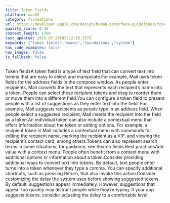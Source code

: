 ```yaml
---
title: Token Fields
platform: macOS
category: foundations
url: https://developer.apple.com/design/human-interface-guidelines/token-fields
quality_score: 0.36
content_length: 1760
last_updated: 2025-07-20T03:12:56.357Z
keywords: ["token fields","macos","foundations","system"]
has_code_examples: false
has_images: false
is_fallback: false
---
```


Token fieldsA token field is a type of text field that can convert text into tokens that are easy to select and manipulate.For example, Mail uses token fields for the address fields in the compose window. As people enter recipients, Mail converts the text that represents each recipient’s name into a token. People can select these recipient tokens and drag to reorder them or move them into a different field.You can configure a token field to present people with a list of suggestions as they enter text into the field. For example, Mail suggests recipients as people type in an address field. When people select a suggested recipient, Mail inserts the recipient into the field as a token.An individual token can also include a contextual menu that offers information about the token or editing options. For example, a recipient token in Mail includes a contextual menu with commands for editing the recipient name, marking the recipient as a VIP, and viewing the recipient’s contact card, among others.Tokens can also represent search terms in some situations; for guidance, see Search fields.Best practicesAdd value with a context menu. People often benefit from a context menu with additional options or information about a token.Consider providing additional ways to convert text into tokens. By default, text people enter turns into a token whenever they type a comma. You can specify additional shortcuts, such as pressing Return, that also invoke this action.Consider customizing the delay the system uses before showing suggested tokens. By default, suggestions appear immediately. However, suggestions that appear too quickly may distract people while they’re typing. If your app suggests tokens, consider adjusting the delay to a comfortable level.